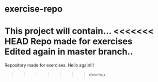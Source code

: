 # exercise-repo
This project will contain...
<<<<<<< HEAD
Repo made for exercises
Edited again in master branch..
=======
Repository made for exercises.
Hello again!!!
>>>>>>> develop
